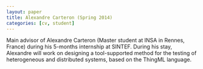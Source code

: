 ```yaml
---
layout: paper
title: Alexandre Carteron (Spring 2014)
categories: [cv, student]
---
```


Main advisor of Alexandre Carteron (Master student at INSA in Rennes, France) during his 5-months internship at SINTEF.
During his stay, Alexandre will work on designing a tool-supported method for the testing of heterogeneous and distributed systems, based on the ThingML language.
